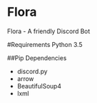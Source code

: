 # Flora
Flora - A friendly Discord Bot

#Requirements
Python 3.5

##Pip Dependencies

* discord.py
* arrow
* BeautifulSoup4 
* lxml
